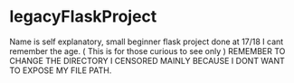 # legacyFlaskProject
Name is self explanatory, small beginner flask project done at 17/18 I cant remember the age. ( This is for those curious to see only )
REMEMBER TO CHANGE THE DIRECTORY I CENSORED MAINLY BECAUSE I DONT WANT TO EXPOSE MY FILE PATH.